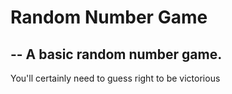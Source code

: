 # Random Number Game
--
A basic random number game.
--
You'll certainly need to guess right to be victorious 
